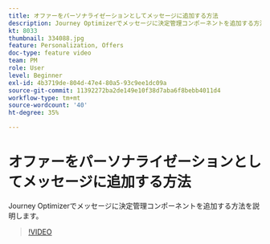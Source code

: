 ```yaml
---
title: オファーをパーソナライゼーションとしてメッセージに追加する方法
description: Journey Optimizerでメッセージに決定管理コンポーネントを追加する方法を説明します。
kt: 8033
thumbnail: 334088.jpg
feature: Personalization, Offers
doc-type: feature video
team: PM
role: User
level: Beginner
exl-id: 4b3719de-804d-47e4-80a5-93c9ee1dc09a
source-git-commit: 11392272ba2de149e10f38d7aba6f8bebb4011d4
workflow-type: tm+mt
source-wordcount: '40'
ht-degree: 35%

---
```


# オファーをパーソナライゼーションとしてメッセージに追加する方法

Journey Optimizerでメッセージに決定管理コンポーネントを追加する方法を説明します。

>[!VIDEO](https://video.tv.adobe.com/v/334088?quality=12)
